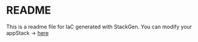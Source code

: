 # README
This is a readme file for IaC generated with StackGen.
You can modify your appStack -> [here](http://main.dev.stackgen.com/appstacks/7f3d3bf8-afce-49c4-8997-6530bfad23a1)
